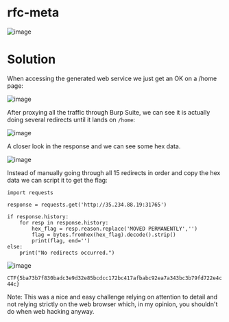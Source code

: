 # rfc-meta

![image](https://github.com/LazyTitan33/CTF-Writeups/assets/80063008/0573398e-37cc-4e52-a859-5e3723bb77e6)

# Solution

When accessing the generated web service we just get an OK on a /home page:

![image](https://github.com/LazyTitan33/CTF-Writeups/assets/80063008/20fa10f7-eec3-47b4-9af2-70548b30926f)

After proxying all the traffic through Burp Suite, we can see it is actually doing several redirects until it lands on `/home`:  

![image](https://github.com/LazyTitan33/CTF-Writeups/assets/80063008/5f2419dc-c15b-4cc6-9377-5fcd552aa4ce)

A closer look in the response and we can see some hex data.

![image](https://github.com/LazyTitan33/CTF-Writeups/assets/80063008/d6a834e7-e642-46d9-8b53-639734023622)

Instead of manually going through all 15 redirects in order and copy the hex data we can script it to get the flag:  

```python3
import requests

response = requests.get('http://35.234.88.19:31765')

if response.history:
    for resp in response.history:
        hex_flag = resp.reason.replace('MOVED PERMANENTLY','')
        flag = bytes.fromhex(hex_flag).decode().strip()
        print(flag, end='')
else:
    print("No redirects occurred.")
```

![image](https://github.com/LazyTitan33/CTF-Writeups/assets/80063008/a320db65-73c5-4d02-836d-b0f4c1bb746a)

`CTF{5ba73b7f830badc3e9d32e85bcdcc172bc417afbabc92ea7a343bc3b79fd722e4c44c}`

Note: This was a nice and easy challenge relying on attention to detail and not relying strictly on the web browser which, in my opinion, you shouldn't do when web hacking anyway.